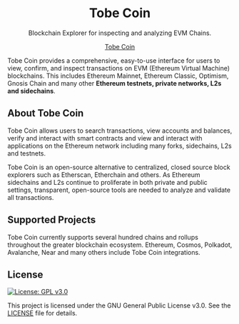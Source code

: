 <h1 align="center">Tobe Coin</h1>
<p align="center">Blockchain Explorer for inspecting and analyzing EVM Chains.</p>
<div align="center">

[Tobe Coin](https://github.com/tobecoin/tobecoin/actions)

</div>


Tobe Coin provides a comprehensive, easy-to-use interface for users to view, confirm, and inspect transactions on EVM (Ethereum Virtual Machine) blockchains. This includes Ethereum Mainnet, Ethereum Classic, Optimism, Gnosis Chain and many other **Ethereum testnets, private networks, L2s and sidechains**.


## About Tobe Coin

Tobe Coin allows users to search transactions, view accounts and balances, verify and interact with smart contracts and view and interact with applications on the Ethereum network including many forks, sidechains, L2s and testnets.

Tobe Coin is an open-source alternative to centralized, closed source block explorers such as Etherscan, Etherchain and others.  As Ethereum sidechains and L2s continue to proliferate in both private and public settings, transparent, open-source tools are needed to analyze and validate all transactions.

## Supported Projects

Tobe Coin currently supports several hundred chains and rollups throughout the greater blockchain ecosystem. Ethereum, Cosmos, Polkadot, Avalanche, Near and many others include Tobe Coin integrations.
## License

[![License: GPL v3.0](https://img.shields.io/badge/License-GPL%20v3-blue.svg)](https://www.gnu.org/licenses/gpl-3.0)

This project is licensed under the GNU General Public License v3.0. See the [LICENSE](LICENSE) file for details.